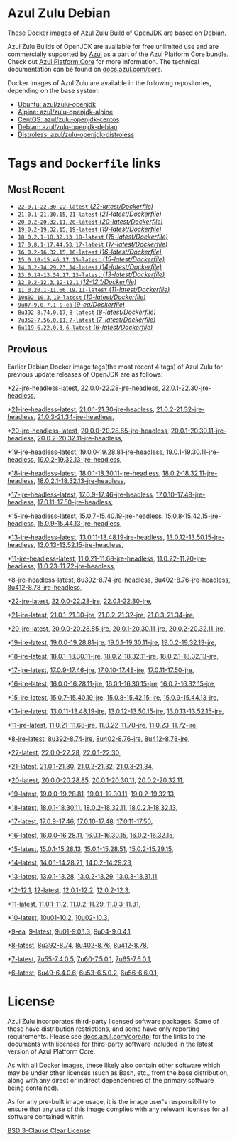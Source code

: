 Azul Zulu Debian
================

These Docker images of Azul Zulu Build of OpenJDK are based on Debian.

Azul Zulu Builds of OpenJDK are available for free unlimited use and are commercially supported by [Azul][1] as a part of the Azul Platform Core bundle.
Check out [Azul Platform Core][2] for more information. The technical documentation can be found on [docs.azul.com/core][3].

Docker images of Azul Zulu are available in the following repositories, depending on the base system:

  * [Ubuntu: azul/zulu-openjdk][4]
  * [Alpine: azul/zulu-openjdk-alpine][5]
  * [CentOS: azul/zulu-openjdk-centos][6]
  * [Debian: azul/zulu-openjdk-debian][7]
  * [Distroless: azul/zulu-openjdk-distroless][8]

Tags and `Dockerfile` links
===========================

Most Recent
-----------


  * [`22.0.1-22.30`, `22-latest` (*22-latest/Dockerfile)*][11]
  * [`21.0.1-21.30.15`, `21-latest` (*21-latest/Dockerfile)*][20]
  * [`20.0.2-20.32.11`, `20-latest` (*20-latest/Dockerfile)*][38]
  * [`19.0.2-19.32.15`, `19-latest` (*19-latest/Dockerfile)*][50]
  * [`18.0.2.1-18.32.13`, `18-latest` (*18-latest/Dockerfile)*][63]
  * [`17.0.8.1-17.44.53`, `17-latest` (*17-latest/Dockerfile)*][75]
  * [`16.0.2-16.32.15`, `16-latest` (*16-latest/Dockerfile)*][123]
  * [`15.0.10-15.46.17`, `15-latest` (*15-latest/Dockerfile)*][131]
  * [`14.0.2-14.29.23`, `14-latest` (*14-latest/Dockerfile)*][153]
  * [`13.0.14-13.54.17`, `13-latest` (*13-latest/Dockerfile)*][156]
  * [`12.0.2-12.3`, `12-12.1` (*12-12.1/Dockerfile)*][181]
  * [`11.0.20.1-11.66.19`, `11-latest` (*11-latest/Dockerfile)*][185]
  * [`10u02-10.3`, `10-latest` (*10-latest/Dockerfile)*][239]
  * [`9u07-9.0.7.1`, `9-ea` (*9-ea/Dockerfile)*][242]
  * [`8u392-8.74.0.17`, `8-latest` (*8-latest/Dockerfile)*][247]
  * [`7u352-7.56.0.11`, `7-latest` (*7-latest/Dockerfile)*][324]
  * [`6u119-6.22.0.3`, `6-latest` (*6-latest/Dockerfile)*][362]

Previous
--------

Earlier Debian Docker image tags(the most recent 4 tags) of Azul Zulu for previous update releases of OpenJDK are as follows:


  *[22-jre-headless-latest][17],
  [22.0.0-22.28-jre-headless][18],
  [22.0.1-22.30-jre-headless][19],
  
  *[21-jre-headless-latest][32],
  [21.0.1-21.30-jre-headless][33],
  [21.0.2-21.32-jre-headless][34],
  [21.0.3-21.34-jre-headless][35],
  
  
  
  *[20-jre-headless-latest][46],
  [20.0.0-20.28.85-jre-headless][47],
  [20.0.1-20.30.11-jre-headless][48],
  [20.0.2-20.32.11-jre-headless][49],
  
  *[19-jre-headless-latest][59],
  [19.0.0-19.28.81-jre-headless][60],
  [19.0.1-19.30.11-jre-headless][61],
  [19.0.2-19.32.13-jre-headless][62],
  
  *[18-jre-headless-latest][71],
  [18.0.1-18.30.11-jre-headless][72],
  [18.0.2-18.32.11-jre-headless][73],
  [18.0.2.1-18.32.13-jre-headless][74],
  
  *[17-jre-headless-latest][107],
  [17.0.9-17.46-jre-headless][108],
  [17.0.10-17.48-jre-headless][109],
  [17.0.11-17.50-jre-headless][110],
  
  
  
  
  
  
  
  
  
  
  
  
  
  *[15-jre-headless-latest][148],
  [15.0.7-15.40.19-jre-headless][149],
  [15.0.8-15.42.15-jre-headless][150],
  [15.0.9-15.44.13-jre-headless][151],
  
  
  *[13-jre-headless-latest][176],
  [13.0.11-13.48.19-jre-headless][177],
  [13.0.12-13.50.15-jre-headless][178],
  [13.0.13-13.52.15-jre-headless][179],
  
  
  *[11-jre-headless-latest][224],
  [11.0.21-11.68-jre-headless][227],
  [11.0.22-11.70-jre-headless][228],
  [11.0.23-11.72-jre-headless][229],
  
  
  
  
  
  
  
  
  
  
  *[8-jre-headless-latest][311],
  [8u392-8.74-jre-headless][312],
  [8u402-8.76-jre-headless][313],
  [8u412-8.78-jre-headless][314],
  
  
  
  
  
  
  
  
  
  
  *[22-jre-latest][14],
  [22.0.0-22.28-jre][15],
  [22.0.1-22.30-jre][16],
  
  *[21-jre-latest][24],
  [21.0.1-21.30-jre][27],
  [21.0.2-21.32-jre][28],
  [21.0.3-21.34-jre][29],
  
  
  
  *[20-jre-latest][39],
  [20.0.0-20.28.85-jre][43],
  [20.0.1-20.30.11-jre][44],
  [20.0.2-20.32.11-jre][45],
  
  *[19-jre-latest][51],
  [19.0.0-19.28.81-jre][56],
  [19.0.1-19.30.11-jre][57],
  [19.0.2-19.32.13-jre][58],
  
  *[18-jre-latest][64],
  [18.0.1-18.30.11-jre][68],
  [18.0.2-18.32.11-jre][69],
  [18.0.2.1-18.32.13-jre][70],
  
  *[17-jre-latest][77],
  [17.0.9-17.46-jre][90],
  [17.0.10-17.48-jre][91],
  [17.0.11-17.50-jre][92],
  
  
  
  
  
  
  
  
  
  
  
  
  
  *[16-jre-latest][124],
  [16.0.0-16.28.11-jre][128],
  [16.0.1-16.30.15-jre][129],
  [16.0.2-16.32.15-jre][130],
  
  *[15-jre-latest][132],
  [15.0.7-15.40.19-jre][144],
  [15.0.8-15.42.15-jre][145],
  [15.0.9-15.44.13-jre][146],
  
  
  *[13-jre-latest][159],
  [13.0.11-13.48.19-jre][172],
  [13.0.12-13.50.15-jre][173],
  [13.0.13-13.52.15-jre][174],
  
  
  *[11-jre-latest][192],
  [11.0.21-11.68-jre][211],
  [11.0.22-11.70-jre][212],
  [11.0.23-11.72-jre][213],
  
  
  
  
  
  
  
  
  
  
  *[8-jre-latest][251],
  [8u392-8.74-jre][276],
  [8u402-8.76-jre][277],
  [8u412-8.78-jre][278],
  
  
  
  
  
  
  
  
  
  
  *[22-latest][11],
  [22.0.0-22.28][12],
  [22.0.1-22.30][13],
  
  *[21-latest][20],
  [21.0.1-21.30][21],
  [21.0.2-21.32][22],
  [21.0.3-21.34][23],
  
  
  
  *[20-latest][38],
  [20.0.0-20.28.85][40],
  [20.0.1-20.30.11][41],
  [20.0.2-20.32.11][42],
  
  *[19-latest][50],
  [19.0.0-19.28.81][52],
  [19.0.1-19.30.11][53],
  [19.0.2-19.32.13][54],
  
  
  *[18-latest][63],
  [18.0.1-18.30.11][65],
  [18.0.2-18.32.11][66],
  [18.0.2.1-18.32.13][67],
  
  *[17-latest][75],
  [17.0.9-17.46][76],
  [17.0.10-17.48][78],
  [17.0.11-17.50][79],
  
  
  
  
  
  
  
  
  
  
  
  
  
  *[16-latest][123],
  [16.0.0-16.28.11][125],
  [16.0.1-16.30.15][126],
  [16.0.2-16.32.15][127],
  
  *[15-latest][131],
  [15.0.1-15.28.13][133],
  [15.0.1-15.28.51][134],
  [15.0.2-15.29.15][135],
  
  
  
  
  
  
  
  
  
  *[14-latest][153],
  [14.0.1-14.28.21][154],
  [14.0.2-14.29.23][155],
  
  *[13-latest][156],
  [13.0.1-13.28][157],
  [13.0.2-13.29][158],
  [13.0.3-13.31.11][160],
  
  
  
  
  
  
  
  
  
  
  
  
  *[12-12.1][181],
  [12-latest][182],
  [12.0.1-12.2][183],
  [12.0.2-12.3][184],
  
  *[11-latest][185],
  [11.0.1-11.2][186],
  [11.0.2-11.29][187],
  [11.0.3-11.31][188],
  
  
  
  
  
  
  
  
  
  
  
  
  
  
  
  
  
  
  
  
  
  
  
  
  
  *[10-latest][239],
  [10u01-10.2][240],
  [10u02-10.3][241],
  
  *[9-ea][242],
  [9-latest][243],
  [9u01-9.0.1.3][244],
  [9u04-9.0.4.1][245],
  
  
  *[8-latest][247],
  [8u392-8.74][248],
  [8u402-8.76][249],
  [8u412-8.78][250],
  
  
  
  
  
  
  
  
  
  
  
  
  
  
  
  
  
  
  
  
  
  
  
  
  
  
  
  
  
  
  
  
  
  
  
  
  
  
  
  
  
  
  
  
  
  
  
  
  *[7-latest][324],
  [7u55-7.4.0.5][325],
  [7u60-7.5.0.1][326],
  [7u65-7.6.0.1][327],
  
  
  
  
  
  
  
  
  
  
  
  
  
  
  
  
  
  
  
  
  
  
  
  
  
  
  
  
  
  
  
  
  
  
  
  *[6-latest][362],
  [6u49-6.4.0.6][363],
  [6u53-6.5.0.2][364],
  [6u56-6.6.0.1][365],
  
  
  
  
  
  
  
  
  
  
  
  
  
  
  
  
  License
=======

Azul Zulu incorporates third-party licensed software packages. Some of these have distribution restrictions, and some have only reporting requirements. Please see [docs.azul.com/core/tpl][9] for the links to the documents with licenses for third-party software included in the latest version of Azul Platform Core.

As with all Docker images, these likely also contain other software which may be under other licenses (such as Bash, etc., from the base distribution, along with any direct or indirect dependencies of the primary software being contained).

As for any pre-built image usage, it is the image user's responsibility to ensure that any use of this image complies with any relevant licenses for all software contained within.

[BSD 3-Clause Clear License][10]

  [1]: https://www.azul.com/
  [2]: https://www.azul.com/products/core/
  [3]: https://docs.azul.com/core/
  [4]: https://hub.docker.com/r/azul/zulu-openjdk
  [5]: https://hub.docker.com/r/azul/zulu-openjdk-alpine
  [6]: https://hub.docker.com/r/azul/zulu-openjdk-centos
  [7]: https://hub.docker.com/r/azul/zulu-openjdk-debian
  [8]: https://hub.docker.com/r/azul/zulu-openjdk-distroless
  [9]: https://docs.azul.com/core/tpl
  [10]: https://github.com/zulu-openjdk/zulu-openjdk/blob/master/LICENSE.txt


  [17]: https://github.com/zulu-openjdk/zulu-openjdk/blob/master/debian/22-jre-headless-latest/Dockerfile
  [18]: https://github.com/zulu-openjdk/zulu-openjdk/blob/master/debian/22.0.0-22.28-jre-headless/Dockerfile
  [19]: https://github.com/zulu-openjdk/zulu-openjdk/blob/master/debian/22.0.1-22.30-jre-headless/Dockerfile
  
  [32]: https://github.com/zulu-openjdk/zulu-openjdk/blob/master/debian/21-jre-headless-latest/Dockerfile
  [33]: https://github.com/zulu-openjdk/zulu-openjdk/blob/master/debian/21.0.1-21.30-jre-headless/Dockerfile
  [34]: https://github.com/zulu-openjdk/zulu-openjdk/blob/master/debian/21.0.2-21.32-jre-headless/Dockerfile
  [35]: https://github.com/zulu-openjdk/zulu-openjdk/blob/master/debian/21.0.3-21.34-jre-headless/Dockerfile
  
  
  
  [46]: https://github.com/zulu-openjdk/zulu-openjdk/blob/master/debian/20-jre-headless-latest/Dockerfile
  [47]: https://github.com/zulu-openjdk/zulu-openjdk/blob/master/debian/20.0.0-20.28.85-jre-headless/Dockerfile
  [48]: https://github.com/zulu-openjdk/zulu-openjdk/blob/master/debian/20.0.1-20.30.11-jre-headless/Dockerfile
  [49]: https://github.com/zulu-openjdk/zulu-openjdk/blob/master/debian/20.0.2-20.32.11-jre-headless/Dockerfile
  
  [59]: https://github.com/zulu-openjdk/zulu-openjdk/blob/master/debian/19-jre-headless-latest/Dockerfile
  [60]: https://github.com/zulu-openjdk/zulu-openjdk/blob/master/debian/19.0.0-19.28.81-jre-headless/Dockerfile
  [61]: https://github.com/zulu-openjdk/zulu-openjdk/blob/master/debian/19.0.1-19.30.11-jre-headless/Dockerfile
  [62]: https://github.com/zulu-openjdk/zulu-openjdk/blob/master/debian/19.0.2-19.32.13-jre-headless/Dockerfile
  
  [71]: https://github.com/zulu-openjdk/zulu-openjdk/blob/master/debian/18-jre-headless-latest/Dockerfile
  [72]: https://github.com/zulu-openjdk/zulu-openjdk/blob/master/debian/18.0.1-18.30.11-jre-headless/Dockerfile
  [73]: https://github.com/zulu-openjdk/zulu-openjdk/blob/master/debian/18.0.2-18.32.11-jre-headless/Dockerfile
  [74]: https://github.com/zulu-openjdk/zulu-openjdk/blob/master/debian/18.0.2.1-18.32.13-jre-headless/Dockerfile
  
  [107]: https://github.com/zulu-openjdk/zulu-openjdk/blob/master/debian/17-jre-headless-latest/Dockerfile
  [108]: https://github.com/zulu-openjdk/zulu-openjdk/blob/master/debian/17.0.9-17.46-jre-headless/Dockerfile
  [109]: https://github.com/zulu-openjdk/zulu-openjdk/blob/master/debian/17.0.10-17.48-jre-headless/Dockerfile
  [110]: https://github.com/zulu-openjdk/zulu-openjdk/blob/master/debian/17.0.11-17.50-jre-headless/Dockerfile
  
  
  
  
  
  
  
  
  
  
  
  
  
  [148]: https://github.com/zulu-openjdk/zulu-openjdk/blob/master/debian/15-jre-headless-latest/Dockerfile
  [149]: https://github.com/zulu-openjdk/zulu-openjdk/blob/master/debian/15.0.7-15.40.19-jre-headless/Dockerfile
  [150]: https://github.com/zulu-openjdk/zulu-openjdk/blob/master/debian/15.0.8-15.42.15-jre-headless/Dockerfile
  [151]: https://github.com/zulu-openjdk/zulu-openjdk/blob/master/debian/15.0.9-15.44.13-jre-headless/Dockerfile
  
  
  [176]: https://github.com/zulu-openjdk/zulu-openjdk/blob/master/debian/13-jre-headless-latest/Dockerfile
  [177]: https://github.com/zulu-openjdk/zulu-openjdk/blob/master/debian/13.0.11-13.48.19-jre-headless/Dockerfile
  [178]: https://github.com/zulu-openjdk/zulu-openjdk/blob/master/debian/13.0.12-13.50.15-jre-headless/Dockerfile
  [179]: https://github.com/zulu-openjdk/zulu-openjdk/blob/master/debian/13.0.13-13.52.15-jre-headless/Dockerfile
  
  
  [224]: https://github.com/zulu-openjdk/zulu-openjdk/blob/master/debian/11-jre-headless-latest/Dockerfile
  [227]: https://github.com/zulu-openjdk/zulu-openjdk/blob/master/debian/11.0.21-11.68-jre-headless/Dockerfile
  [228]: https://github.com/zulu-openjdk/zulu-openjdk/blob/master/debian/11.0.22-11.70-jre-headless/Dockerfile
  [229]: https://github.com/zulu-openjdk/zulu-openjdk/blob/master/debian/11.0.23-11.72-jre-headless/Dockerfile
  
  
  
  
  
  
  
  
  
  
  [311]: https://github.com/zulu-openjdk/zulu-openjdk/blob/master/debian/8-jre-headless-latest/Dockerfile
  [312]: https://github.com/zulu-openjdk/zulu-openjdk/blob/master/debian/8u392-8.74-jre-headless/Dockerfile
  [313]: https://github.com/zulu-openjdk/zulu-openjdk/blob/master/debian/8u402-8.76-jre-headless/Dockerfile
  [314]: https://github.com/zulu-openjdk/zulu-openjdk/blob/master/debian/8u412-8.78-jre-headless/Dockerfile
  
  
  
  
  
  
  
  
  
  
  [14]: https://github.com/zulu-openjdk/zulu-openjdk/blob/master/debian/22-jre-latest/Dockerfile
  [15]: https://github.com/zulu-openjdk/zulu-openjdk/blob/master/debian/22.0.0-22.28-jre/Dockerfile
  [16]: https://github.com/zulu-openjdk/zulu-openjdk/blob/master/debian/22.0.1-22.30-jre/Dockerfile
  
  [24]: https://github.com/zulu-openjdk/zulu-openjdk/blob/master/debian/21-jre-latest/Dockerfile
  [27]: https://github.com/zulu-openjdk/zulu-openjdk/blob/master/debian/21.0.1-21.30-jre/Dockerfile
  [28]: https://github.com/zulu-openjdk/zulu-openjdk/blob/master/debian/21.0.2-21.32-jre/Dockerfile
  [29]: https://github.com/zulu-openjdk/zulu-openjdk/blob/master/debian/21.0.3-21.34-jre/Dockerfile
  
  
  
  [39]: https://github.com/zulu-openjdk/zulu-openjdk/blob/master/debian/20-jre-latest/Dockerfile
  [43]: https://github.com/zulu-openjdk/zulu-openjdk/blob/master/debian/20.0.0-20.28.85-jre/Dockerfile
  [44]: https://github.com/zulu-openjdk/zulu-openjdk/blob/master/debian/20.0.1-20.30.11-jre/Dockerfile
  [45]: https://github.com/zulu-openjdk/zulu-openjdk/blob/master/debian/20.0.2-20.32.11-jre/Dockerfile
  
  [51]: https://github.com/zulu-openjdk/zulu-openjdk/blob/master/debian/19-jre-latest/Dockerfile
  [56]: https://github.com/zulu-openjdk/zulu-openjdk/blob/master/debian/19.0.0-19.28.81-jre/Dockerfile
  [57]: https://github.com/zulu-openjdk/zulu-openjdk/blob/master/debian/19.0.1-19.30.11-jre/Dockerfile
  [58]: https://github.com/zulu-openjdk/zulu-openjdk/blob/master/debian/19.0.2-19.32.13-jre/Dockerfile
  
  [64]: https://github.com/zulu-openjdk/zulu-openjdk/blob/master/debian/18-jre-latest/Dockerfile
  [68]: https://github.com/zulu-openjdk/zulu-openjdk/blob/master/debian/18.0.1-18.30.11-jre/Dockerfile
  [69]: https://github.com/zulu-openjdk/zulu-openjdk/blob/master/debian/18.0.2-18.32.11-jre/Dockerfile
  [70]: https://github.com/zulu-openjdk/zulu-openjdk/blob/master/debian/18.0.2.1-18.32.13-jre/Dockerfile
  
  [77]: https://github.com/zulu-openjdk/zulu-openjdk/blob/master/debian/17-jre-latest/Dockerfile
  [90]: https://github.com/zulu-openjdk/zulu-openjdk/blob/master/debian/17.0.9-17.46-jre/Dockerfile
  [91]: https://github.com/zulu-openjdk/zulu-openjdk/blob/master/debian/17.0.10-17.48-jre/Dockerfile
  [92]: https://github.com/zulu-openjdk/zulu-openjdk/blob/master/debian/17.0.11-17.50-jre/Dockerfile
  
  
  
  
  
  
  
  
  
  
  
  
  
  [124]: https://github.com/zulu-openjdk/zulu-openjdk/blob/master/debian/16-jre-latest/Dockerfile
  [128]: https://github.com/zulu-openjdk/zulu-openjdk/blob/master/debian/16.0.0-16.28.11-jre/Dockerfile
  [129]: https://github.com/zulu-openjdk/zulu-openjdk/blob/master/debian/16.0.1-16.30.15-jre/Dockerfile
  [130]: https://github.com/zulu-openjdk/zulu-openjdk/blob/master/debian/16.0.2-16.32.15-jre/Dockerfile
  
  [132]: https://github.com/zulu-openjdk/zulu-openjdk/blob/master/debian/15-jre-latest/Dockerfile
  [144]: https://github.com/zulu-openjdk/zulu-openjdk/blob/master/debian/15.0.7-15.40.19-jre/Dockerfile
  [145]: https://github.com/zulu-openjdk/zulu-openjdk/blob/master/debian/15.0.8-15.42.15-jre/Dockerfile
  [146]: https://github.com/zulu-openjdk/zulu-openjdk/blob/master/debian/15.0.9-15.44.13-jre/Dockerfile
  
  
  [159]: https://github.com/zulu-openjdk/zulu-openjdk/blob/master/debian/13-jre-latest/Dockerfile
  [172]: https://github.com/zulu-openjdk/zulu-openjdk/blob/master/debian/13.0.11-13.48.19-jre/Dockerfile
  [173]: https://github.com/zulu-openjdk/zulu-openjdk/blob/master/debian/13.0.12-13.50.15-jre/Dockerfile
  [174]: https://github.com/zulu-openjdk/zulu-openjdk/blob/master/debian/13.0.13-13.52.15-jre/Dockerfile
  
  
  [192]: https://github.com/zulu-openjdk/zulu-openjdk/blob/master/debian/11-jre-latest/Dockerfile
  [211]: https://github.com/zulu-openjdk/zulu-openjdk/blob/master/debian/11.0.21-11.68-jre/Dockerfile
  [212]: https://github.com/zulu-openjdk/zulu-openjdk/blob/master/debian/11.0.22-11.70-jre/Dockerfile
  [213]: https://github.com/zulu-openjdk/zulu-openjdk/blob/master/debian/11.0.23-11.72-jre/Dockerfile
  
  
  
  
  
  
  
  
  
  
  [251]: https://github.com/zulu-openjdk/zulu-openjdk/blob/master/debian/8-jre-latest/Dockerfile
  [276]: https://github.com/zulu-openjdk/zulu-openjdk/blob/master/debian/8u392-8.74-jre/Dockerfile
  [277]: https://github.com/zulu-openjdk/zulu-openjdk/blob/master/debian/8u402-8.76-jre/Dockerfile
  [278]: https://github.com/zulu-openjdk/zulu-openjdk/blob/master/debian/8u412-8.78-jre/Dockerfile
  
  
  
  
  
  
  
  
  
  
  [11]: https://github.com/zulu-openjdk/zulu-openjdk/blob/master/debian/22-latest/Dockerfile
  [12]: https://github.com/zulu-openjdk/zulu-openjdk/blob/master/debian/22.0.0-22.28/Dockerfile
  [13]: https://github.com/zulu-openjdk/zulu-openjdk/blob/master/debian/22.0.1-22.30/Dockerfile
  
  [20]: https://github.com/zulu-openjdk/zulu-openjdk/blob/master/debian/21-latest/Dockerfile
  [21]: https://github.com/zulu-openjdk/zulu-openjdk/blob/master/debian/21.0.1-21.30/Dockerfile
  [22]: https://github.com/zulu-openjdk/zulu-openjdk/blob/master/debian/21.0.2-21.32/Dockerfile
  [23]: https://github.com/zulu-openjdk/zulu-openjdk/blob/master/debian/21.0.3-21.34/Dockerfile
  
  
  
  [38]: https://github.com/zulu-openjdk/zulu-openjdk/blob/master/debian/20-latest/Dockerfile
  [40]: https://github.com/zulu-openjdk/zulu-openjdk/blob/master/debian/20.0.0-20.28.85/Dockerfile
  [41]: https://github.com/zulu-openjdk/zulu-openjdk/blob/master/debian/20.0.1-20.30.11/Dockerfile
  [42]: https://github.com/zulu-openjdk/zulu-openjdk/blob/master/debian/20.0.2-20.32.11/Dockerfile
  
  [50]: https://github.com/zulu-openjdk/zulu-openjdk/blob/master/debian/19-latest/Dockerfile
  [52]: https://github.com/zulu-openjdk/zulu-openjdk/blob/master/debian/19.0.0-19.28.81/Dockerfile
  [53]: https://github.com/zulu-openjdk/zulu-openjdk/blob/master/debian/19.0.1-19.30.11/Dockerfile
  [54]: https://github.com/zulu-openjdk/zulu-openjdk/blob/master/debian/19.0.2-19.32.13/Dockerfile
  
  
  [63]: https://github.com/zulu-openjdk/zulu-openjdk/blob/master/debian/18-latest/Dockerfile
  [65]: https://github.com/zulu-openjdk/zulu-openjdk/blob/master/debian/18.0.1-18.30.11/Dockerfile
  [66]: https://github.com/zulu-openjdk/zulu-openjdk/blob/master/debian/18.0.2-18.32.11/Dockerfile
  [67]: https://github.com/zulu-openjdk/zulu-openjdk/blob/master/debian/18.0.2.1-18.32.13/Dockerfile
  
  [75]: https://github.com/zulu-openjdk/zulu-openjdk/blob/master/debian/17-latest/Dockerfile
  [76]: https://github.com/zulu-openjdk/zulu-openjdk/blob/master/debian/17.0.9-17.46/Dockerfile
  [78]: https://github.com/zulu-openjdk/zulu-openjdk/blob/master/debian/17.0.10-17.48/Dockerfile
  [79]: https://github.com/zulu-openjdk/zulu-openjdk/blob/master/debian/17.0.11-17.50/Dockerfile
  
  
  
  
  
  
  
  
  
  
  
  
  
  [123]: https://github.com/zulu-openjdk/zulu-openjdk/blob/master/debian/16-latest/Dockerfile
  [125]: https://github.com/zulu-openjdk/zulu-openjdk/blob/master/debian/16.0.0-16.28.11/Dockerfile
  [126]: https://github.com/zulu-openjdk/zulu-openjdk/blob/master/debian/16.0.1-16.30.15/Dockerfile
  [127]: https://github.com/zulu-openjdk/zulu-openjdk/blob/master/debian/16.0.2-16.32.15/Dockerfile
  
  [131]: https://github.com/zulu-openjdk/zulu-openjdk/blob/master/debian/15-latest/Dockerfile
  [133]: https://github.com/zulu-openjdk/zulu-openjdk/blob/master/debian/15.0.1-15.28.13/Dockerfile
  [134]: https://github.com/zulu-openjdk/zulu-openjdk/blob/master/debian/15.0.1-15.28.51/Dockerfile
  [135]: https://github.com/zulu-openjdk/zulu-openjdk/blob/master/debian/15.0.2-15.29.15/Dockerfile
  
  
  
  
  
  
  
  
  
  [153]: https://github.com/zulu-openjdk/zulu-openjdk/blob/master/debian/14-latest/Dockerfile
  [154]: https://github.com/zulu-openjdk/zulu-openjdk/blob/master/debian/14.0.1-14.28.21/Dockerfile
  [155]: https://github.com/zulu-openjdk/zulu-openjdk/blob/master/debian/14.0.2-14.29.23/Dockerfile
  
  [156]: https://github.com/zulu-openjdk/zulu-openjdk/blob/master/debian/13-latest/Dockerfile
  [157]: https://github.com/zulu-openjdk/zulu-openjdk/blob/master/debian/13.0.1-13.28/Dockerfile
  [158]: https://github.com/zulu-openjdk/zulu-openjdk/blob/master/debian/13.0.2-13.29/Dockerfile
  [160]: https://github.com/zulu-openjdk/zulu-openjdk/blob/master/debian/13.0.3-13.31.11/Dockerfile
  
  
  
  
  
  
  
  
  
  
  
  
  [181]: https://github.com/zulu-openjdk/zulu-openjdk/blob/master/debian/12-12.1/Dockerfile
  [182]: https://github.com/zulu-openjdk/zulu-openjdk/blob/master/debian/12-latest/Dockerfile
  [183]: https://github.com/zulu-openjdk/zulu-openjdk/blob/master/debian/12.0.1-12.2/Dockerfile
  [184]: https://github.com/zulu-openjdk/zulu-openjdk/blob/master/debian/12.0.2-12.3/Dockerfile
  
  [185]: https://github.com/zulu-openjdk/zulu-openjdk/blob/master/debian/11-latest/Dockerfile
  [186]: https://github.com/zulu-openjdk/zulu-openjdk/blob/master/debian/11.0.1-11.2/Dockerfile
  [187]: https://github.com/zulu-openjdk/zulu-openjdk/blob/master/debian/11.0.2-11.29/Dockerfile
  [188]: https://github.com/zulu-openjdk/zulu-openjdk/blob/master/debian/11.0.3-11.31/Dockerfile
  
  
  
  
  
  
  
  
  
  
  
  
  
  
  
  
  
  
  
  
  
  
  
  
  
  [239]: https://github.com/zulu-openjdk/zulu-openjdk/blob/master/debian/10-latest/Dockerfile
  [240]: https://github.com/zulu-openjdk/zulu-openjdk/blob/master/debian/10u01-10.2/Dockerfile
  [241]: https://github.com/zulu-openjdk/zulu-openjdk/blob/master/debian/10u02-10.3/Dockerfile
  
  [242]: https://github.com/zulu-openjdk/zulu-openjdk/blob/master/debian/9-ea/Dockerfile
  [243]: https://github.com/zulu-openjdk/zulu-openjdk/blob/master/debian/9-latest/Dockerfile
  [244]: https://github.com/zulu-openjdk/zulu-openjdk/blob/master/debian/9u01-9.0.1.3/Dockerfile
  [245]: https://github.com/zulu-openjdk/zulu-openjdk/blob/master/debian/9u04-9.0.4.1/Dockerfile
  
  
  [247]: https://github.com/zulu-openjdk/zulu-openjdk/blob/master/debian/8-latest/Dockerfile
  [248]: https://github.com/zulu-openjdk/zulu-openjdk/blob/master/debian/8u392-8.74/Dockerfile
  [249]: https://github.com/zulu-openjdk/zulu-openjdk/blob/master/debian/8u402-8.76/Dockerfile
  [250]: https://github.com/zulu-openjdk/zulu-openjdk/blob/master/debian/8u412-8.78/Dockerfile
  
  
  
  
  
  
  
  
  
  
  
  
  
  
  
  
  
  
  
  
  
  
  
  
  
  
  
  
  
  
  
  
  
  
  
  
  
  
  
  
  
  
  
  
  
  
  
  
  [324]: https://github.com/zulu-openjdk/zulu-openjdk/blob/master/debian/7-latest/Dockerfile
  [325]: https://github.com/zulu-openjdk/zulu-openjdk/blob/master/debian/7u55-7.4.0.5/Dockerfile
  [326]: https://github.com/zulu-openjdk/zulu-openjdk/blob/master/debian/7u60-7.5.0.1/Dockerfile
  [327]: https://github.com/zulu-openjdk/zulu-openjdk/blob/master/debian/7u65-7.6.0.1/Dockerfile
  
  
  
  
  
  
  
  
  
  
  
  
  
  
  
  
  
  
  
  
  
  
  
  
  
  
  
  
  
  
  
  
  
  
  
  [362]: https://github.com/zulu-openjdk/zulu-openjdk/blob/master/debian/6-latest/Dockerfile
  [363]: https://github.com/zulu-openjdk/zulu-openjdk/blob/master/debian/6u49-6.4.0.6/Dockerfile
  [364]: https://github.com/zulu-openjdk/zulu-openjdk/blob/master/debian/6u53-6.5.0.2/Dockerfile
  [365]: https://github.com/zulu-openjdk/zulu-openjdk/blob/master/debian/6u56-6.6.0.1/Dockerfile
  
  
  
  
  
  
  
  
  
  
  
  
  
  
  
  
  